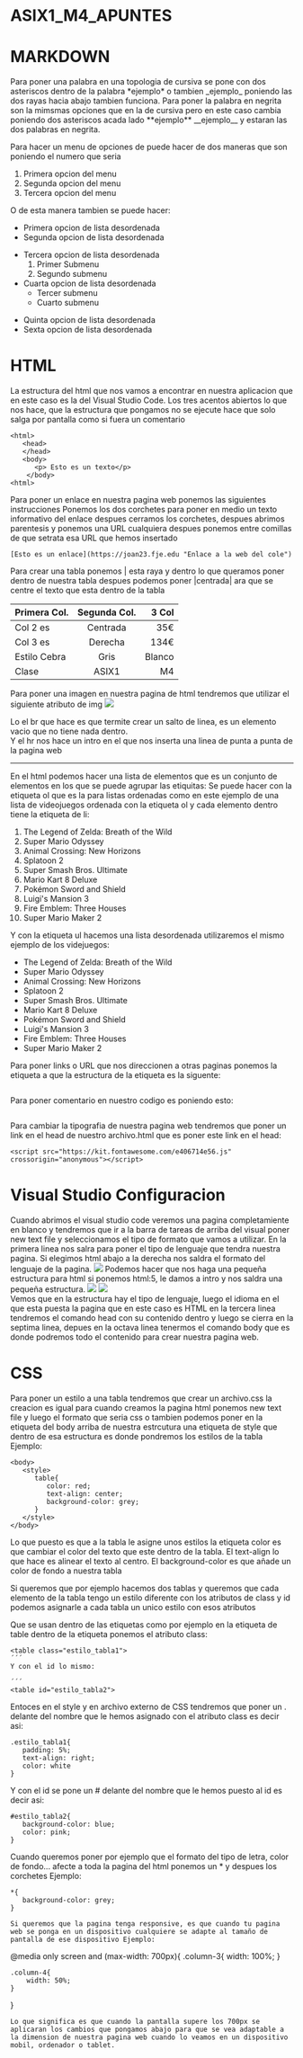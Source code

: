 # ASIX1_M4_APUNTES

<h1>MARKDOWN</h1>
Para poner una palabra en una topologia de cursiva se pone con dos asteriscos dentro de la palabra *ejemplo* o tambien _ejemplo_ poniendo las dos rayas hacia abajo tambien funciona.
Para poner la palabra en negrita son la mimsmas opciones que en la de cursiva pero en este caso cambia poniendo dos asteriscos acada lado **ejemplo** __ejemplo__ y estaran las dos palabras en negrita.

Para hacer un menu de opciones de puede hacer de dos maneras que son poniendo el numero que seria

1. Primera opcion del menu
2. Segunda opcion del menu
3. Tercera opcion del menu

O de esta manera tambien se puede hacer:

* Primera opcion de lista desordenada
* Segunda opcion de lista desordenada
- Tercera opcion de lista desordenada
   1. Primer Submenu
   2. Segundo submenu
- Cuarta opcion de lista desordenada
   * Tercer submenu
   * Cuarto submenu
+ Quinta opcion de lista desordenada
+ Sexta opcion de lista desordenada

<h1>HTML</h1>

La estructura del html que nos vamos a encontrar en nuestra aplicacion que en este caso es la del Visual Studio Code.
Los tres acentos abiertos lo que nos hace, que la estructura que pongamos no se ejecute hace que solo salga por pantalla como si fuera un comentario
```
<html>
   <head>
   </head>
   <body>
      <p> Esto es un texto</p>
    </body>
<html>
```
Para poner un enlace en nuestra pagina web ponemos las siguientes instrucciones
Ponemos los dos corchetes para poner en medio un texto informativo del enlace despues cerramos los corchetes, despues abrimos parentesis y ponemos una URL cualquiera despues ponemos entre comillas de que setrata esa URL que hemos insertado
```
[Esto es un enlace](https://joan23.fje.edu "Enlace a la web del cole")
```
Para crear una tabla ponemos | esta raya y dentro lo que queramos poner dentro de nuestra tabla despues podemos poner |centrada| ara que se centre el texto que esta dentro de la tabla


|Primera Col.|Segunda Col.|3 Col|
|---------------|:------------:|---------:|
|Col 2 es|Centrada|35€|
|Col 3 es|Derecha|134€|
|Estilo Cebra|Gris|Blanco|
|Clase|ASIX1|M4|

Para poner una imagen en nuestra pagina de html tendremos que utilizar el siguiente atributo de img
<img src="darth1.jpg">

Lo el br que hace es que termite crear un salto de linea, es un elemento vacio que no tiene nada dentro.
<br>
Y el hr nos hace un intro en el que nos inserta una linea de punta a punta de la pagina web
<hr>

En el html podemos hacer una lista de elementos que es un conjunto de elementos en los que se puede agrupar las etiquitas: 
Se puede hacer con la etiqueta ol que es la para listas ordenadas como en este ejemplo de una lista de videojuegos ordenada con la etiqueta ol y cada elemento dentro tiene la etiqueta de li:
<ol>
   <li>The Legend of Zelda: Breath of the Wild</li>
   <li>Super Mario Odyssey</li>
   <li>Animal Crossing: New Horizons</li>
   <li>Splatoon 2</li>
   <li>Super Smash Bros. Ultimate</li>
   <li>Mario Kart 8 Deluxe</li>
   <li>Pokémon Sword and Shield</li>
   <li>Luigi's Mansion 3</li>
   <li>Fire Emblem: Three Houses</li>
   <li>Super Mario Maker 2</li>
</ol>
Y con la etiqueta ul hacemos una lista desordenada utilizaremos el mismo ejemplo de los videjuegos:
<ul>
  <li>The Legend of Zelda: Breath of the Wild</li>
  <li>Super Mario Odyssey</li>
  <li>Animal Crossing: New Horizons</li>
  <li>Splatoon 2</li>
  <li>Super Smash Bros. Ultimate</li>
  <li>Mario Kart 8 Deluxe</li>
  <li>Pokémon Sword and Shield</li>
  <li>Luigi's Mansion 3</li>
  <li>Fire Emblem: Three Houses</li>
  <li>Super Mario Maker 2</li>
</ul>

Para poner links o URL que nos direccionen a otras paginas ponemos la etiqueta a que la estructura de la etiqueta es la siguente:

```<a heref="direccion de URL" alt="para poner un texto alternativo en la url">
```

Para poner comentario en nuestro codigo es poniendo esto:
```<!--Para comentar nuestro codigo para enterder lo ->
```

Para cambiar la tipografia de nuestra pagina web tendremos que poner un link en el head de nuestro archivo.html que es poner este link en el head:
```
<script src="https://kit.fontawesome.com/e406714e56.js" crossorigin="anonymous"></script>
```



<h1>Visual Studio Configuracion</h1>

Cuando abrimos el visual studio code veremos una pagina completamiente en blanco y tendremos que ir a la barra de tareas de arriba del visual poner new text file y seleccionamos el tipo de formato que vamos a  utilizar.
En la primera linea nos salra para poner el tipo de lenguaje que tendra nuestra pagina.
Si elegimos html abajo a la derecha nos saldra el formato del lenguaje de la pagina.
<img src="VisualStudio_formato.png">
Podemos hacer que nos haga una pequeña estructura para html si ponemos html:5, le damos a intro y nos saldra una pequeña estructura.
<img src="Estructura_de_html.png">
<img src="Estructura.png">
<br>
Vemos que en la estructura hay el tipo de lenguaje, luego el idioma en el que esta puesta la pagina que en este caso es HTML en la tercera linea tendremos el comando head con su contenido dentro y luego se cierra en la septima linea, depues en la octava linea tenermos el comando body que es donde podremos todo el contenido para crear nuestra pagina web.

<h1>CSS</h1>

Para poner un estilo a una tabla tendremos que crear un archivo.css la creacion es igual para cuando creamos la pagina html ponemos new text file y luego el formato que seria css o tambien podemos poner en la etiqueta del body arriba de nuestra estrcutura una etiqueta de style que dentro de esa estructura es donde pondremos los estilos de la tabla
Ejemplo:
```
<body>
   <style>
      table{
         color: red;
         text-align: center;
         background-color: grey;
      }
   </style>
</body>
```
Lo que puesto es que a la tabla le asigne unos estilos la etiqueta color es que cambiar el color del texto que este dentro de la tabla.
El text-align lo que hace es alinear el texto al centro.
El background-color es que añade un color de fondo a nuestra tabla

Si queremos que por ejemplo hacemos dos tablas y queremos que cada elemento de la tabla tengo un estilo diferente con los atributos de class y id podemos asignarle a cada tabla un unico estilo con esos atributos

Que se usan dentro de las etiquetas como por ejemplo en la etiqueta de table dentro de la etiqueta ponemos el atributo class:
```
<table class="estilo_tabla1">
´´´
Y con el id lo mismo:

´´´
<table id="estilo_tabla2">
```
Entoces en el style y en archivo externo de CSS tendremos que poner un . delante del nombre que le hemos asignado con el atributo class es decir asi:

```
.estilo_tabla1{
   padding: 5%;
   text-align: right;
   color: white
}
```

Y con el id se pone un # delante del nombre que le hemos puesto al id es decir asi:
```
#estilo_tabla2{
   background-color: blue;
   color: pink;
}
```
Cuando queremos poner por ejemplo que el formato del tipo de letra, color de fondo... afecte a toda la pagina del html ponemos un * y despues los corchetes Ejemplo:
```
*{
   background-color: grey;
}

Si queremos que la pagina tenga responsive, es que cuando tu pagina web se ponga en un dispositivo cualquiere se adapte al tamaño de pantalla de ese dispositivo Ejemplo:
```
@media only screen and (max-width: 700px){
    .column-3{
        width: 100%;
    }

    .column-4{
        width: 50%;
    }
}
```
Lo que significa es que cuando la pantalla supere los 700px se aplicaran los cambios que pongamos abajo para que se vea adaptable a la dimension de nuestra pagina web cuando lo veamos en un dispositivo mobil, ordenador o tablet.